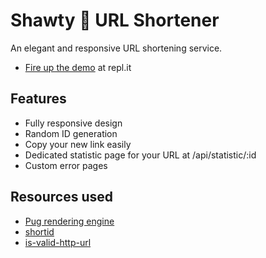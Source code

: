 # Shawty 🐫 URL Shortener

An elegant and responsive URL shortening service.

- [Fire up the demo](https://shawty.davidbinneun.repl.co/) at repl.it

## Features
- Fully responsive design
- Random ID generation
- Copy your new link easily
- Dedicated statistic page for your URL at /api/statistic/:id
- Custom error pages

## Resources used
- [Pug rendering engine](https://pugjs.org/api/getting-started.html)
- [shortid](https://www.npmjs.com/package/shortid)
- [is-valid-http-url](https://www.npmjs.com/package/is-valid-http-url)
